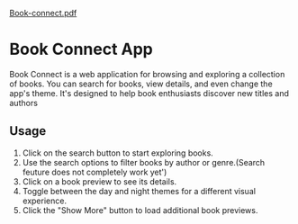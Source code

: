 [Book-connect.pdf](https://github.com/Dino04-cyber/OSVJOV233_FTC2306_GROUPC_Osvaldino-Jovete_Interactive-Web-Apps-IWA19-Final-Capstone-Project/files/12558524/Book-connect.pdf)
</head>
<body>
    <h1>Book Connect App</h1>

  
  Book Connect is a web application for browsing and exploring a collection of books. 
  You can search for books, view details, and even change the app's theme. 
  It's designed to help book enthusiasts discover new titles and authors

  <h2>Usage</h2>
    <ol>
        <li>Click on the search button to start exploring books.</li>
        <li>Use the search options to filter books by author or genre.(Search feuture does not completely work yet')</li>
        <li>Click on a book preview to see its details.</li>
        <li>Toggle between the day and night themes for a different visual experience.</li>
        <li>Click the "Show More" button to load additional book previews.</li>
    </ol>
  </body>
